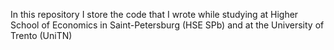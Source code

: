 In this repository I store the code that I wrote while studying at Higher School of Economics in Saint-Petersburg (HSE SPb) 
and at the University of Trento (UniTN)
